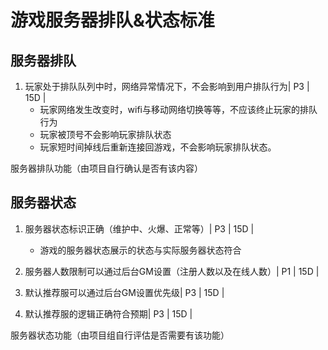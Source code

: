 # 游戏服务器排队&状态标准

## 服务器排队

1. 玩家处于排队队列中时，网络异常情况下，不会影响到用户排队行为| P3 | 15D |
    * 玩家网络发生改变时，wifi与移动网络切换等等，不应该终止玩家的排队行为
    * 玩家被顶号不会影响玩家排队状态
    * 玩家短时间掉线后重新连接回游戏，不会影响玩家排队状态。

服务器排队功能（由项目自行确认是否有该内容）

## 服务器状态


1. 服务器状态标识正确（维护中、火爆、正常等）| P3 | 15D |
    * 游戏的服务器状态展示的状态与实际服务器状态符合

2. 服务器人数限制可以通过后台GM设置（注册人数以及在线人数）| P1 | 15D |

3. 默认推荐服可以通过后台GM设置优先级| P3 | 15D |

4. 默认推荐服的逻辑正确符合预期| P3 | 15D |

服务器状态功能（由项目组自行评估是否需要有该功能）

